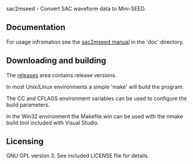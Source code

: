 sac2mseed - Convert SAC waveform data to Mini-SEED.

## Documentation

For usage infromation see the [sac2mseed manual](doc/sac2mseed.md) in the
'doc' directory.

## Downloading and building

The [releases](https://github.com/iris-edu/sac2mseed/releases) area
contains release versions.

In most Unix/Linux environments a simple 'make' will build the program.

The CC and CFLAGS environment variables can be used to configure
the build parameters.

In the Win32 environment the Makefile.win can be used with the nmake
build tool included with Visual Studio.

## Licensing

GNU GPL version 3.  See included LICENSE file for details.
